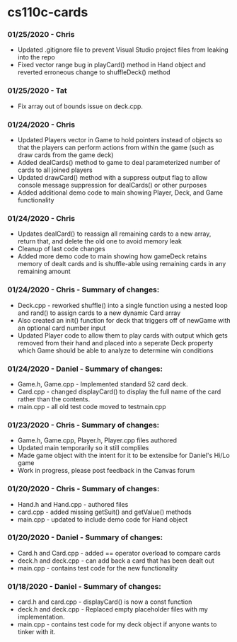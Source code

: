 # cs110c-cards

### 01/25/2020 - Chris
* Updated .gitignore file to prevent Visual Studio project files from leaking into the repo
* Fixed vector range bug in playCard() method in Hand object and reverted erroneous change to shuffleDeck() method 

### 01/25/2020 - Tat
* Fix array out of bounds issue on deck.cpp.

### 01/24/2020 - Chris
* Updated Players vector in Game to hold pointers instead of objects so that the players can perform actions from within the game (such as draw cards from the game deck)
* Added dealCards() method to game to deal parameterized number of cards to all joined players
* Updated drawCard() method with a suppress output flag to allow console message suppression for dealCards() or other purposes
* Added additional demo code to main showing Player, Deck, and Game functionality

### 01/24/2020 - Chris
* Updates dealCard() to reassign all remaining cards to a new array, return that, and delete the old one to avoid memory leak
* Cleanup of last code changes
* Added more demo code to main showing how gameDeck retains memory of dealt cards and is shuffle-able using remaining cards in any remaining amount

### 01/24/2020 - Chris - Summary of changes:
* Deck.cpp - reworked shuffle() into a single function using a nested loop and rand() to assign cards to a new dynamic Card array
* Also created an init() function for deck that triggers off of newGame with an optional card number input
* Updated Player code to allow them to play cards with output which gets removed from their hand and placed into a seperate Deck property
which Game should be able to analyze to determine win conditions

### 01/24/2020 - Daniel - Summary of changes:
* Game.h, Game.cpp - Implemented standard 52 card deck.
* Card.cpp - changed displayCard() to display the full name of the card rather than the contents.
* main.cpp - all old test code moved to testmain.cpp

### 01/23/2020 - Chris - Summary of changes:
* Game.h, Game.cpp, Player.h, Player.cpp files authored
* Updated main temporarily so it still compliles
* Made game object with the intent for it to be extensibe for Daniel's Hi/Lo game
* Work in progress, please post feedback in the Canvas forum

### 01/20/2020 - Chris - Summary of changes:
* Hand.h and Hand.cpp - authored files
* card.cpp - added missing getSuit() and getValue() methods
* main.cpp - updated to include demo code for Hand object

### 01/20/2020 - Daniel - Summary of changes:
* Card.h and Card.cpp - added == operator overload to compare cards
* deck.h and deck.cpp - can add back a card that has been dealt out
* main.cpp - contains test code for the new functionality

### 01/18/2020 - Daniel - Summary of changes:
* card.h and card.cpp - displayCard() is now a const function
* deck.h and deck.cpp - Replaced empty placeholder files with my implementation.
* main.cpp - contains test code for my deck object if anyone wants to tinker with it.
